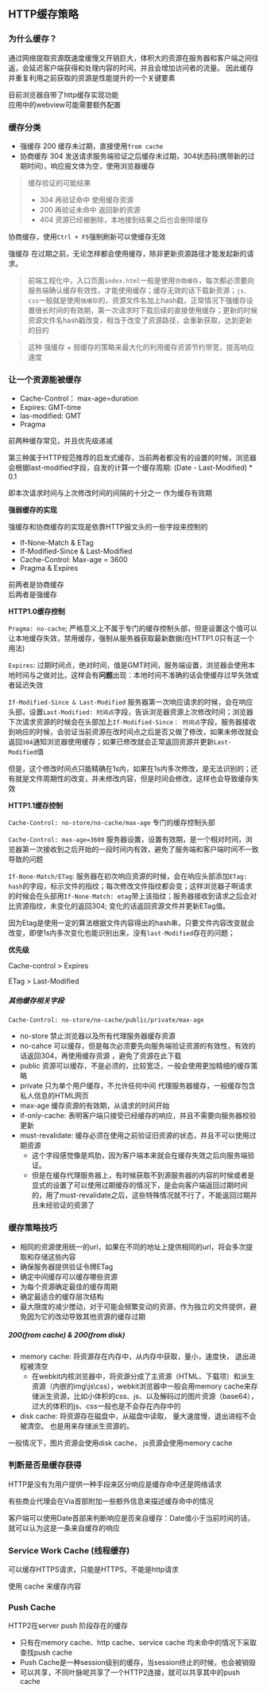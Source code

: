 ## HTTP缓存策略
### 为什么缓存？
通过网络提取资源既速度缓慢又开销巨大，体积大的资源在服务器和客户端之间往返，会延迟客户端获得和处理内容的时间，并且会增加访问者的流量。 因此缓存并重复利用之前获取的资源是性能提升的一个关键要素

目前浏览器自带了http缓存实现功能      
应用中的webview可能需要额外配置

### 缓存分类
+ 强缓存 200 缓存未过期，直接使用`from cache`
+ 协商缓存 304 发送请求服务端验证之后缓存未过期，304状态码(携带新的过期时间)，响应报文体为空，使用浏览器缓存

> 缓存验证的可能结果
> + 304 再验证命中 使用缓存资源
> + 200 再验证未命中  返回新的资源
> + 404 资源已经被删除，本地接到结果之后也会删除缓存

协商缓存，使用`Ctrl + F5`强制刷新可以使缓存无效

强缓存 在过期之前，无论怎样都会使用缓存，除非更新资源路径才能发起新的请求。

> 前端工程化中，入口页面`index.html`一般是使用`协商缓存`，每次都必须要向服务端确认缓存有效性，才能使用缓存；缓存无效的话下载新资源；`js、css`一般就是使用`强缓存`的，资源文件名加上hash戳，正常情况下强缓存设置很长时间的有效期，第一次请求时下载后续的直接使用缓存；更新的时候资源文件名hash戳改变，相当于改变了资源路径，会重新获取，达到更新的目的  

> 这种 强缓存 + 弱缓存的策略来最大化的利用缓存资源节约带宽，提高响应速度

### 让一个资源能被缓存
+ Cache-Control： max-age=duration
+ Expires: GMT-time
+ las-modified: GMT 
+ Pragma

前两种缓存常见，并且优先级递减

第三种属于HTTP规范推荐的启发式缓存，当前两者都没有的设置的时候，浏览器会根据last-modified字段，自发的计算一个缓存周期:
(Date - Last-Modified) * 0.1 

即本次请求时间与上次修改时间的间隔的十分之一 作为缓存有效期

**强弱缓存的实现**      

强缓存和协商缓存的实现是依靠HTTP报文头的一些字段来控制的

+ If-None-Match & ETag
+ If-Modified-Since & Last-Modified
+ Cache-Control:  Max-age = 3600
+ Pragma & Expires

前两者是协商缓存    
后两者是强缓存

**HTTP1.0缓存控制**

`Pragma: no-cache`;  严格意义上不属于专门的缓存控制头部，但是设置这个值可以让本地缓存失效，禁用缓存，强制从服务器获取最新数据(在HTTP1.0只有这一个用法)

`Expires`: 过期时间点，绝对时间，值是GMT时间，服务端设置，浏览器会使用本地时间与之做对比，这样会有**问题**出现：本地时间不准确的话会使缓存过早失效或者延迟失效 

`If-Modified-Since & Last-Modified` 服务器第一次响应请求的时候，会在响应头部，设置`Last-Modified: 时间点`字段，告诉浏览器资源上次修改时间；浏览器下次请求资源的时候会在头部加上`If-Modified-Since： 时间点`字段，服务器接收到响应的时候，会验证当前资源在改时间点之后是否又做了修改，如果未修改就会返回`304`通知浏览器使用缓存；如果已修改就会正常返回资源并更新`Last-Modified`值

但是，这个修改时间点只能精确在1s内，如果在1s内多次修改，是无法识别的；还有就是文件周期性的改变，并未修改内容，但是时间会修改，这样也会导致缓存失效


**HTTP1.1缓存控制**

`Cache-Control: no-store/no-cache/max-age` 专门的缓存控制头部

`Cache-Control: max-age=3600` 服务器设置，设置有效期，是一个相对时间，浏览器第一次接收到之后开始的一段时间内有效，避免了服务端和客户端时间不一致导致的问题

`If-None-Match/ETag`: 服务器在初次响应资源的时候，会在响应头部添加`ETag: hash`的字段，标示文件的指纹；每次修改文件指纹都会变；这样浏览器子啊请求的时候会在头部用`If-None-Match: etag`带上该指纹；服务器接收到请求之后会对比资源指纹，未变化的返回304; 变化的话返回资源文件并更新ETag值。  

因为Etag是使用一定的算法根据文件内容得出的hash串，只要文件内容改变就会改变，即使1s内多次变化也能识别出来，没有`last-Modified`存在的问题；

**优先级**

Cache-control > Expires

ETag > Last-Modified

##### 其他缓存相关字段

`Cache-Control: no-store/no-cache/public/private/max-age`
+ no-store  禁止浏览器以及所有代理服务器缓存资源
+ no-cahce  可以缓存，但是每次必须要先向服务端验证资源的有效性，有效的话返回304，再使用缓存资源 ，避免了资源在此下载 
+ public 资源可以缓存，不是必须的，比较宽泛，一般会使用更加精细的缓存策略
+ private 只为单个用户缓存，不允许任何中间 代理服务器缓存，一般缓存包含私人信息的HTML网页
+ max-age 缓存资源的有效期，从请求的时间开始
+ if-only-cache: 表明客户端只接受已经缓存的响应，并且不需要向服务器校验更新
+ must-revalidate: 缓存必须在使用之前验证旧资源的状态，并且不可以使用过期资源
    + 这个字段感觉像是鸡肋，因为客户端本来就会在缓存失效之后向服务端验证。
    + 但是在缓存代理服务器上，有时候获取不到源服务器的内容的时候或者是显式的设置了可以使用过期缓存的情况下，是会向客户端返回过期时间的，用了must-revalidate之后，这些特殊情况就不行了，不能返回过期并且未经验证的资源了


### 缓存策略技巧
+ 相同的资源使用统一的url，如果在不同的地址上提供相同的url，将会多次提取和存储这些内容
+ 确保服务器提供验证令牌ETag
+ 确定中间缓存可以缓存哪些资源
+ 为每个资源确定最佳的缓存周期
+ 确定最适合的缓存层次结构
+ 最大限度的减少搅动，对于可能会频繁变动的资源，作为独立的文件提供，避免因为它的改动导致其他资源的缓存过期

##### 200(from cache) & 200(from disk)
+ memory cache: 将资源存在内存中，从内存中获取，量小，速度快， 退出进程被清空
    + 在webkit内核浏览器中，将资源分成了主资源（HTML、下载项）和派生资源（内嵌的img\js\css），webkit浏览器中一般会用memory cache来存储派生资源，比如小体积的css、js、以及解码过的图片资源（base64），过大的体积的js、css一般也是不会存在内存中的
+ disk cache: 将资源存在磁盘中，从磁盘中读取， 量大速度慢，退出进程不会被清空。 也是用来存储派生资源的。

一般情况下，图片资源会使用disk cache， js资源会使用memory cache

### 判断是否是缓存获得
HTTP是没有为用户提供一种手段来区分响应是缓存命中还是网络请求

有些商业代理会在Via首部附加一些额外信息来描述缓存命中的情况

客户端可以使用Date首部来判断响应是否来自缓存：Date值小于当前时间的话，就可以认为这是一条来自缓存的响应

### Service Work Cache (线程缓存)
可以缓存HTTPS请求，只能是HTTPS，不能是http请求

使用 cache 来缓存内容

### Push Cache
HTTP2在server push 阶段存在的缓存
+ 只有在memory cache、http cache、service cache 均未命中的情况下采取查找push cache
+ Push Cache是一种session级别的缓存，当session终止的时候，也会被销毁
+ 可以共享，不同叶脉呢共享了一个HTTP2连接，就可以共享其中的push cache